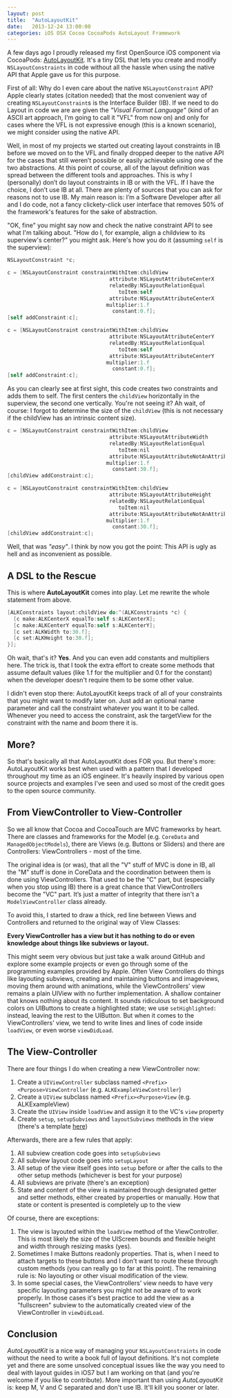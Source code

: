 ```yaml
---
layout: post
title:  "AutoLayoutKit"
date:   2013-12-24 13:00:00
categories: iOS OSX Cocoa CocoaPods AutoLayout Framework
---
```


A few days ago I proudly released my first OpenSource iOS component via CocoaPods: [AutoLayoutKit](https://github.com/floriankrueger/AutoLayoutKit). It's a tiny DSL that lets you create and modify `NSLayoutConstraints` in code without all the hassle when using the native API that Apple gave us for this purpose.

First of all: Why do I even care about the native `NSLayoutConstraint` API? Apple clearly states (citation needed) that the most convenient way of creating `NSLayoutConstraint`s is the Interface Builder (IB). If we need to do Layout in code we are are given the *"Visual Format Language"* (kind of an ASCII art approach, I'm going to call it "VFL" from now on) and only for cases where the VFL is not expressive enough (this is a known scenario), we might consider using the native API.

Well, in most of my projects we started out creating layout constraints in IB before we moved on to the VFL and finally dropped deeper to the native API for the cases that still weren’t possible or easily achievable using one of the two abstractions. At this point of course, all of the layout definition was spread between the different tools and approaches. This is why I (personally) don’t do layout constraints in IB or with the VFL. If I have the choice, I don’t use IB at all. There are plenty of sources that you can ask for reasons not to use IB. My main reason is: I’m a Software Developer after all and I do code, not a fancy clickety-click user interface that removes 50% of the framework's features for the sake of abstraction.

"OK, fine" you might say now and check the native constraint API to see what I'm talking about. "How do I, for example, align a childview to its superview's center?" you might ask. Here's how you do it (assuming `self` is the superview):


```objective-c
NSLayoutConstraint *c;

c = [NSLayoutConstraint constraintWithItem:childView
                                 attribute:NSLayoutAttributeCenterX
                                 relatedBy:NSLayoutRelationEqual
                                    toItem:self
                                 attribute:NSLayoutAttributeCenterX
                                multiplier:1.f
                                  constant:0.f];
[self addConstraint:c];

c = [NSLayoutConstraint constraintWithItem:childView
                                 attribute:NSLayoutAttributeCenterY
                                 relatedBy:NSLayoutRelationEqual
                                    toItem:self
                                 attribute:NSLayoutAttributeCenterY
                                multiplier:1.f
                                  constant:0.f];
[self addConstraint:c];

```


As you can clearly see at first sight, this code creates two constraints and adds them to self. The first centers the `childView` horizontally in the superview, the second one vertically. You're not seeing it? Ah wait, of course: I forgot to determine the size of the `childView` (this is not necessary if the childView has an intrinsic content size).


```objective-c
c = [NSLayoutConstraint constraintWithItem:childView
                                 attribute:NSLayoutAttributeWidth
                                 relatedBy:NSLayoutRelationEqual
                                    toItem:nil
                                 attribute:NSLayoutAttributeNotAnAttribute
                                multiplier:1.f
                                  constant:30.f];
[childView addConstraint:c];

c = [NSLayoutConstraint constraintWithItem:childView
                                 attribute:NSLayoutAttributeHeight
                                 relatedBy:NSLayoutRelationEqual
                                    toItem:nil
                                 attribute:NSLayoutAttributeNotAnAttribute
                                multiplier:1.f
                                  constant:30.f];
[childView addConstraint:c];
```


Well, that was *"easy"*. I think by now you got the point: This API is ugly as hell and as inconvenient as possible.

## A DSL to the Rescue

This is where **AutoLayoutKit** comes into play. Let me rewrite the whole statement from above.

```objective-c
[ALKConstraints layout:childView do:^(ALKConstraints *c) {
  [c make:ALKCenterX equalTo:self s:ALKCenterX];
  [c make:ALKCenterY equalTo:self s:ALKCenterY];
  [c set:ALKWidth to:30.f];
  [c set:ALKHeight to:30.f];
}];
```

Oh wait, that's it? **Yes**. And you can even add constants and multipliers here. The trick is, that I took the extra effort to create some methods that assume default values (like 1.f for the multiplier and 0.f for the constant) when the developer doesn't require them to be some other value.

I didn't even stop there: AutoLayoutKit keeps track of all of your constraints that you might want to modify later on. Just add an optional name parameter and call the constraint whatever you want it to be called. Whenever you need to access the constraint, ask the targetView for the constraint with the name and *boom* there it is.

## More?

So that's basically all that AutoLayoutKit does FOR you. But there's more: AutoLayoutKit works best when used with a pattern that I developed throughout my time as an iOS engineer. It's heavily inspired by various open source projects and examples I've seen and used so most of the credit goes to the open source community.

## From ViewController to View-Controller

So we all know that Cocoa and CocoaTouch are MVC frameworks by heart. There are classes and frameworks for the Model (e.g. `CoreData` and `ManagedObjectModels`), there are Views (e.g. Buttons or Sliders) and there are Controllers: ViewControllers - most of the time.

The original idea is (or was), that all the "V" stuff of MVC is done in IB, all the "M" stuff is done in CoreData and the coordination between them is done using ViewControllers. That used to be the "C" part, but (especially when you stop using IB) there is a great chance that ViewControllers become the "VC" part. It’s just a matter of integrity that there isn't a `ModelViewController` class already.

To avoid this, I started to draw a thick, red line between Views and Controllers and returned to the original way of View Classes:

**Every ViewController has a view but it has nothing to do or even knowledge about things like subviews or layout.**

This might seem very obvious but just take a walk around GitHub and explore some example projects or even go through some of the programming examples provided by Apple. Often View Controllers do things like layouting subviews, creating and maintaining buttons and imageviews, moving them around with animations, while the ViewControllers' view remains a plain UIView with no further implementation. A shallow container that knows nothing about its content. It sounds ridiculous to set background colors on UIButtons to create a highlighted state; we use `setHighlighted:` instead, leaving the rest to the UIButton. But when it comes to the ViewControllers' view, we tend to write lines and lines of code inside `loadView`, or even worse `viewDidLoad`.

## The View-Controller

There are four things I do when creating a new ViewController now:

1. Create a `UIViewController` subclass named `<Prefix><Purpose>ViewController` (e.g. `ALKExampleViewController`)
2. Create a `UIView` subclass named `<Prefix><Purpose>View` (e.g. ALKExampleView)
3. Create the `UIView` inside `loadView` and assign it to the VC's `view` property
4. Create `setup`, `setupSubviews` and `layoutSubviews` methods in the view (there's a template [here](https://gist.github.com/floriankrueger/7667447))

Afterwards, there are a few rules that apply:

1. All subview creation code goes into `setupSubviews`
2. All subview layout code goes into `setupLayout`
3. All setup of the view itself goes into `setup` before or after the calls to the other setup methods (whichever is best for your purpose)
4. All subviews are private (there's an exception)
5. State and content of the view is maintained through designated getter and setter methods, either created by properties or manually. How that state or content is presented is completely up to the view

Of course, there are exceptions:

1. The view is layouted within the `loadView` method of the ViewController. This is most likely the size of the UIScreen bounds and flexible height and width through resizing masks (yes).
2. Sometimes I make Buttons readonly properties. That is, when I need to attach targets to these buttons and I don't want to route these through custom methods (you can really go to far at this point). The remaining rule is: No layouting or other visual modification of the view.
3. In some special cases, the ViewControllers' view needs to have very specific layouting parameters you might not be aware of to work properly. In those cases it's best practice to add the view as a "fullscreen" subview to the automatically created view of the ViewController in `viewDidLoad`.

## Conclusion

*AutoLayoutKit* is a nice way of managing your `NSLayoutConstraints` in code without the need to write a book full of layout definitions. It's not complete yet and there are some unsolved conceptual issues like the way you need to deal with layout guides in iOS7 but I am working on that (and you're welcome if you like to contribute). More important than using *AutoLayoutKit* is: keep M, V and C separated and don't use IB. It'll kill you sooner or later.

